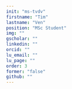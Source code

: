 ```yaml
---
init: "ms-tvdv"
firstname: "Tim"
lastname: "Ven"
position: "MSc Student"
img: ""
gscholar: ""
linkedin: ""
orcid: ""
lu_email: ""
lu_page: ""
order: 3
former: "false"
github: ""
---
```



